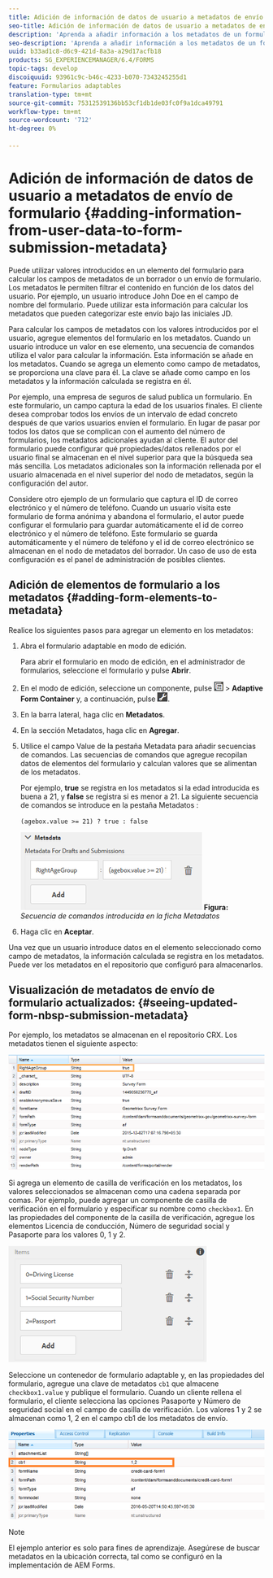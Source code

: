 ```yaml
---
title: Adición de información de datos de usuario a metadatos de envío de formulario
seo-title: Adición de información de datos de usuario a metadatos de envío de formulario
description: 'Aprenda a añadir información a los metadatos de un formulario enviado con los datos proporcionados por el usuario. '
seo-description: 'Aprenda a añadir información a los metadatos de un formulario enviado con los datos proporcionados por el usuario. '
uuid: b33ad1c8-d6c9-421d-8a3a-a29d17acfb18
products: SG_EXPERIENCEMANAGER/6.4/FORMS
topic-tags: develop
discoiquuid: 93961c9c-b46c-4233-b070-7343245255d1
feature: Formularios adaptables
translation-type: tm+mt
source-git-commit: 75312539136bb53cf1db1de03fc0f9a1dca49791
workflow-type: tm+mt
source-wordcount: '712'
ht-degree: 0%

---
```



# Adición de información de datos de usuario a metadatos de envío de formulario {#adding-information-from-user-data-to-form-submission-metadata}

Puede utilizar valores introducidos en un elemento del formulario para calcular los campos de metadatos de un borrador o un envío de formulario. Los metadatos le permiten filtrar el contenido en función de los datos del usuario. Por ejemplo, un usuario introduce John Doe en el campo de nombre del formulario. Puede utilizar esta información para calcular los metadatos que pueden categorizar este envío bajo las iniciales JD.

Para calcular los campos de metadatos con los valores introducidos por el usuario, agregue elementos del formulario en los metadatos. Cuando un usuario introduce un valor en ese elemento, una secuencia de comandos utiliza el valor para calcular la información. Esta información se añade en los metadatos. Cuando se agrega un elemento como campo de metadatos, se proporciona una clave para él. La clave se añade como campo en los metadatos y la información calculada se registra en él.

Por ejemplo, una empresa de seguros de salud publica un formulario. En este formulario, un campo captura la edad de los usuarios finales. El cliente desea comprobar todos los envíos de un intervalo de edad concreto después de que varios usuarios envíen el formulario. En lugar de pasar por todos los datos que se complican con el aumento del número de formularios, los metadatos adicionales ayudan al cliente. El autor del formulario puede configurar qué propiedades/datos rellenados por el usuario final se almacenan en el nivel superior para que la búsqueda sea más sencilla. Los metadatos adicionales son la información rellenada por el usuario almacenada en el nivel superior del nodo de metadatos, según la configuración del autor.

Considere otro ejemplo de un formulario que captura el ID de correo electrónico y el número de teléfono. Cuando un usuario visita este formulario de forma anónima y abandona el formulario, el autor puede configurar el formulario para guardar automáticamente el id de correo electrónico y el número de teléfono. Este formulario se guarda automáticamente y el número de teléfono y el id de correo electrónico se almacenan en el nodo de metadatos del borrador. Un caso de uso de esta configuración es el panel de administración de posibles clientes.

## Adición de elementos de formulario a los metadatos {#adding-form-elements-to-metadata}

Realice los siguientes pasos para agregar un elemento en los metadatos:

1. Abra el formulario adaptable en modo de edición.

   Para abrir el formulario en modo de edición, en el administrador de formularios, seleccione el formulario y pulse **Abrir**.

1. En el modo de edición, seleccione un componente, pulse ![field-level](assets/field-level.png) > **Adaptive Form Container** y, a continuación, pulse ![cmppr](assets/cmppr.png).
1. En la barra lateral, haga clic en **Metadatos**.
1. En la sección Metadatos, haga clic en **Agregar**.
1. Utilice el campo Value de la pestaña Metadata para añadir secuencias de comandos. Las secuencias de comandos que agregue recopilan datos de elementos del formulario y calculan valores que se alimentan de los metadatos.

   Por ejemplo, **true** se registra en los metadatos si la edad introducida es buena a 21, y **false** se registra si es menor a 21. La siguiente secuencia de comandos se introduce en la pestaña Metadatos :

   `(agebox.value >= 21) ? true : false`

   ![Secuencia de comandos de metadatos](assets/add-element-metadata.png)
   **Figura:** *Secuencia de comandos introducida en la ficha Metadatos*

1. Haga clic en **Aceptar**.

Una vez que un usuario introduce datos en el elemento seleccionado como campo de metadatos, la información calculada se registra en los metadatos. Puede ver los metadatos en el repositorio que configuró para almacenarlos.

## Visualización de metadatos de envío de formulario actualizados: {#seeing-updated-form-nbsp-submission-metadata}

Por ejemplo, los metadatos se almacenan en el repositorio CRX. Los metadatos tienen el siguiente aspecto:

![metadata-entry](assets/metadata-entry.png)

Si agrega un elemento de casilla de verificación en los metadatos, los valores seleccionados se almacenan como una cadena separada por comas. Por ejemplo, puede agregar un componente de casilla de verificación en el formulario y especificar su nombre como `checkbox1`. En las propiedades del componente de la casilla de verificación, agregue los elementos Licencia de conducción, Número de seguridad social y Pasaporte para los valores 0, 1 y 2.

![Almacenamiento de varios valores desde una casilla de verificación](assets/checkbox-metadata.png)

Seleccione un contenedor de formulario adaptable y, en las propiedades del formulario, agregue una clave de metadatos `cb1` que almacene `checkbox1.value` y publique el formulario. Cuando un cliente rellena el formulario, el cliente selecciona las opciones Pasaporte y Número de seguridad social en el campo de casilla de verificación. Los valores 1 y 2 se almacenan como 1, 2 en el campo cb1 de los metadatos de envío.

![Entrada de metadatos de varios valores seleccionados en un campo de casilla de verificación](assets/metadata-entry-1.png)

>[!NOTE]
>
>El ejemplo anterior es solo para fines de aprendizaje. Asegúrese de buscar metadatos en la ubicación correcta, tal como se configuró en la implementación de AEM Forms.


